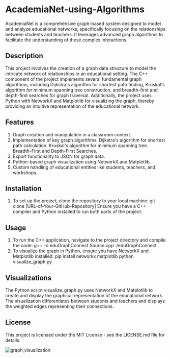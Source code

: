 # AcademiaNet-using-Algorithms
AcademiaNet is a comprehensive graph-based system designed to model and analyze educational networks, specifically focusing on the relationships between students and teachers. It leverages advanced graph algorithms to facilitate the understanding of these complex interactions.
## Description
This project involves the creation of a graph data structure to model the intricate network of relationships in an educational setting. The C++ component of the project implements several fundamental graph algorithms, including Dijkstra's algorithm for shortest path finding, Kruskal's algorithm for minimum spanning tree construction, and breadth-first and depth-first searches for graph traversal. Additionally, the project uses Python with NetworkX and Matplotlib for visualizing the graph, thereby providing an intuitive representation of the educational network.
## Features
1. Graph creation and manipulation in a classroom context.
2. Implementation of key graph algorithms:
Dijkstra's algorithm for shortest path calculation.
Kruskal's algorithm for minimum spanning tree.
Breadth-First and Depth-First Searches.
3. Export functionality to JSON for graph data.
4. Python-based graph visualization using NetworkX and Matplotlib.
5. Custom handling of educational entities like students, teachers, and workshops.
## Installation
1. To set up the project, clone the repository to your local machine:
git clone [URL-of-Your-GitHub-Repository]
Ensure you have a C++ compiler and Python installed to run both parts of the project.
## Usage
1. To run the C++ application, navigate to the project directory and compile the code:
g++ -o eduGraphConnect Source.cpp
./eduGraphConnect
2. To visualize the graph in Python, ensure you have NetworkX and Matplotlib installed:
pip install networkx matplotlib
python visualize_graph.py
## Visualizations
The Python script visualize_graph.py uses NetworkX and Matplotlib to create and display the graphical representation of the educational network. The visualization differentiates between students and teachers and displays the weighted edges representing their connections.
## License
This project is licensed under the MIT License - see the LICENSE.md file for details.

![graph_visualization](https://github.com/AbdullahDaniyal/AcademiaNet-using-Algorithms/assets/91824833/32c6fa0c-0746-4d35-af73-01f1fc66039a)
